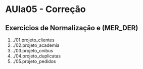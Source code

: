 # AUla05 - Correção
## Exercícios de Normalização e (MER_DER)
1. ./01.projeto_clientes
2. ./02.projeto_academia
3. ./03.projeto_onibus
4. ./04.projeto_duplicatas
5. ./05.projeto_pedidos
